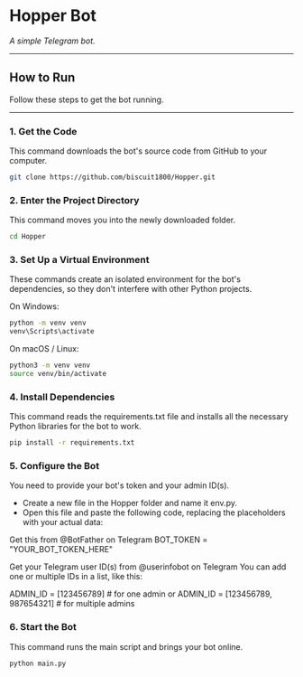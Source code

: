 # Hopper Bot  
*A simple Telegram bot.*

---

## How to Run  
Follow these steps to get the bot running.

---

### 1. Get the Code  
This command downloads the bot's source code from GitHub to your computer.  

```bash
git clone https://github.com/biscuit1800/Hopper.git
```

### 2. Enter the Project Directory
This command moves you into the newly downloaded folder.
```bash
cd Hopper
```

### 3. Set Up a Virtual Environment
These commands create an isolated environment for the bot's dependencies, so they don't interfere with other Python projects.

On Windows:
```bash
python -m venv venv
venv\Scripts\activate
```
On macOS / Linux:
```bash
python3 -m venv venv
source venv/bin/activate
```

### 4. Install Dependencies
This command reads the requirements.txt file and installs all the necessary Python libraries for the bot to work.
```bash
pip install -r requirements.txt
```

### 5. Configure the Bot
You need to provide your bot's token and your admin ID(s).

* Create a new file in the Hopper folder and name it env.py.
* Open this file and paste the following code, replacing the placeholders with your actual data:

Get this from @BotFather on Telegram
BOT_TOKEN = "YOUR_BOT_TOKEN_HERE"

Get your Telegram user ID(s) from @userinfobot on Telegram
You can add one or multiple IDs in a list, like this:

ADMIN_ID = [123456789]           # for one admin
or
ADMIN_ID = [123456789, 987654321]  # for multiple admins

### 6. Start the Bot
This command runs the main script and brings your bot online.
```bash
python main.py
```
